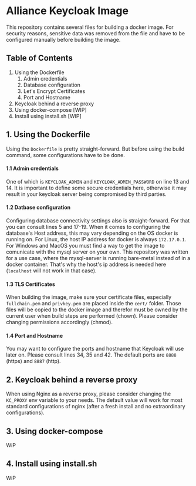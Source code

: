# Alliance Keycloak Image
This repository contains several files for building a docker image.
For security reasons, sensitive data was removed from the file and have to be
configured manually before building the image.

## Table of Contents
1. Using the Dockerfile
    1. Admin credentials
    2. Database configuration
    3. Let's Encrypt Certificates
    4. Port and Hostname
2. Keycloak behind a reverse proxy
3. Using docker-compose [WIP]
4. Install using install.sh [WIP]


## 1. Using the Dockerfile
Using the `Dockerfile` is pretty straight-forward. But before using the build command, some configurations have to be done.

#### 1.1 Admin credentials
One of which is `KEYCLOAK_ADMIN` and `KEYCLOAK_ADMIN_PASSWORD` on line 13 and 14. It is important to define some secure
credentials here, otherwise it may result in your keycloak server being compromised by third parties.

#### 1.2 Datbase configuration
Configuring database connectivity settings also is straight-forward. For that you can consult lines 5 and 17-19. When it comes to configuring the database's Host address, this may vary depending on the OS docker is running on. For Linux, the host IP address for docker is always `172.17.0.1`. For Windows and MacOS you must find a way to get the image to comunicate with the mysql server on your own. This repository was written for a use case, where the mysql-server is running bare-metal instead of in a docker container. That's why the host's ip address is needed here (`localhost` will not work in that case).

#### 1.3 TLS Certificates
When building the image, make sure your certificate files, especially `fullchain.pem` and `privkey.pem` are placed inside the `cert/` folder. Those files will be copied to the docker image and therefor must be owned by the current user when build steps are performed (chown). Please consider changing permissions accordingly (chmod).

#### 1.4 Port and Hostname
You may want to configure the ports and hostname that Keycloak will use later on. Please consult lines 34, 35 and 42. The default ports are `8888` (https) and `8887` (http).


## 2. Keycloak behind a reverse proxy
When using Nginx as a reverse proxy, please consider changing the `KC_PROXY` env variable to your needs. The default value will work for most standard configurations of nginx (after a fresh install and no extraordinary configurations).



## 3. Using docker-compose
WiP

## 4. Install using install.sh
WiP

